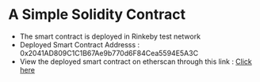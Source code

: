 # A Simple Solidity Contract

- The smart contract is deployed in Rinkeby test network
- Deployed Smart Contract Addresss : 0x2041AD809C1C1B67Ae9b770d6F84Cea5594E5A3C
- View the deployed smart contract on etherscan through this link : [Click here](https://rinkeby.etherscan.io/address/0x2041AD809C1C1B67Ae9b770d6F84Cea5594E5A3C)
